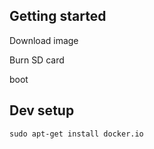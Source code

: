

## Getting started

Download image

Burn SD card

boot

## Dev setup

```
sudo apt-get install docker.io
```
